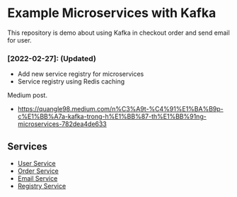 # Example Microservices with Kafka
This repository is demo about using Kafka in checkout order and send email for user.

### [2022-02-27]: (Updated) 
  - Add new service registry for microservices
  - Service registry using Redis caching

Medium post.
- https://quangle98.medium.com/n%C3%A9t-%C4%91%E1%BA%B9p-c%E1%BB%A7a-kafka-trong-h%E1%BB%87-th%E1%BB%91ng-microservices-782dea4de633

## Services
- [User Service](./user-service)
- [Order Service](./order-service)
- [Email Service](./email-service)
- [Registry Service](./registry-service) 
